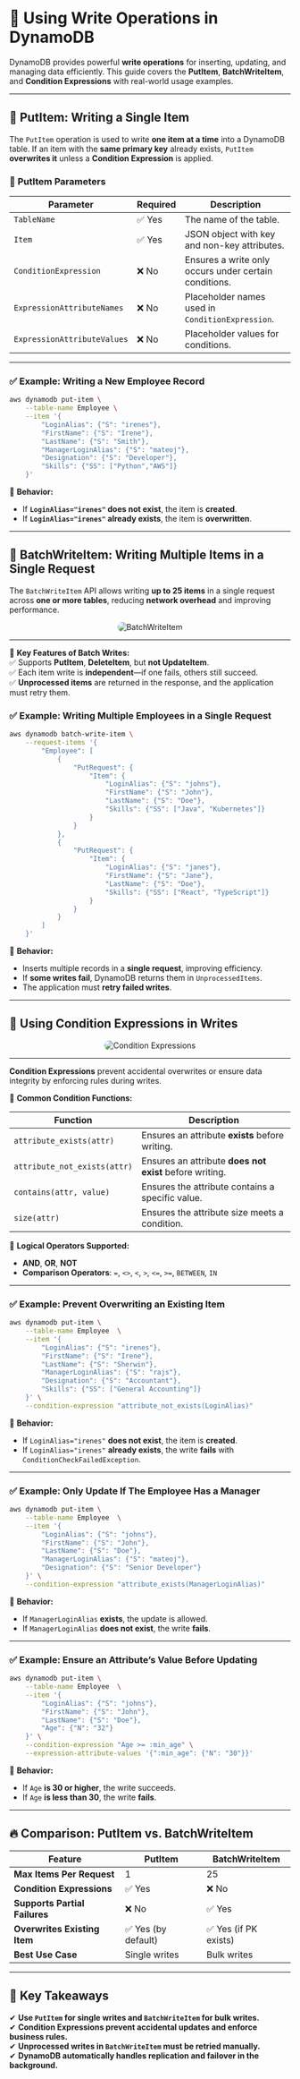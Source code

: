 # 🚀 **Using Write Operations in DynamoDB**

DynamoDB provides powerful **write operations** for inserting, updating, and managing data efficiently. This guide covers the **PutItem**, **BatchWriteItem**, and **Condition Expressions** with real-world usage examples.

---

## 🔹 **PutItem: Writing a Single Item**

The `PutItem` operation is used to write **one item at a time** into a DynamoDB table. If an item with the **same primary key** already exists, `PutItem` **overwrites it** unless a **Condition Expression** is applied.

### 📌 **PutItem Parameters**

| Parameter                   | Required | Description                                           |
| --------------------------- | -------- | ----------------------------------------------------- |
| `TableName`                 | ✅ Yes   | The name of the table.                                |
| `Item`                      | ✅ Yes   | JSON object with key and non-key attributes.          |
| `ConditionExpression`       | ❌ No    | Ensures a write only occurs under certain conditions. |
| `ExpressionAttributeNames`  | ❌ No    | Placeholder names used in `ConditionExpression`.      |
| `ExpressionAttributeValues` | ❌ No    | Placeholder values for conditions.                    |

---

### ✅ **Example: Writing a New Employee Record**

```sh
aws dynamodb put-item \
    --table-name Employee \
    --item '{
        "LoginAlias": {"S": "irenes"},
        "FirstName": {"S": "Irene"},
        "LastName": {"S": "Smith"},
        "ManagerLoginAlias": {"S": "mateoj"},
        "Designation": {"S": "Developer"},
        "Skills": {"SS": ["Python","AWS"]}
    }'
```

📌 **Behavior:**

- If **`LoginAlias="irenes"` does not exist**, the item is **created**.
- If **`LoginAlias="irenes"` already exists**, the item is **overwritten**.

---

## 🔹 **BatchWriteItem: Writing Multiple Items in a Single Request**

The `BatchWriteItem` API allows writing **up to 25 items** in a single request across **one or more tables**, reducing **network overhead** and improving performance.

<div style="text-align:center">
  <img style="border-radius: 20px;background-color: white" src="images/ddb-batch-write-item.png" alt="BatchWriteItem" />
</div>

---

📌 **Key Features of Batch Writes:**  
✅ Supports **PutItem**, **DeleteItem**, but **not UpdateItem**.  
✅ Each item write is **independent**—if one fails, others still succeed.  
✅ **Unprocessed items** are returned in the response, and the application must retry them.

### ✅ **Example: Writing Multiple Employees in a Single Request**

```sh
aws dynamodb batch-write-item \
    --request-items '{
        "Employee": [
            {
                "PutRequest": {
                    "Item": {
                        "LoginAlias": {"S": "johns"},
                        "FirstName": {"S": "John"},
                        "LastName": {"S": "Doe"},
                        "Skills": {"SS": ["Java", "Kubernetes"]}
                    }
                }
            },
            {
                "PutRequest": {
                    "Item": {
                        "LoginAlias": {"S": "janes"},
                        "FirstName": {"S": "Jane"},
                        "LastName": {"S": "Doe"},
                        "Skills": {"SS": ["React", "TypeScript"]}
                    }
                }
            }
        ]
    }'
```

📌 **Behavior:**

- Inserts multiple records in a **single request**, improving efficiency.
- If **some writes fail**, DynamoDB returns them in `UnprocessedItems`.
- The application must **retry failed writes**.

---

## 🔹 **Using Condition Expressions in Writes**

<div style="text-align: center;">
    <img style="border-radius: 20px;background-color: white" src="images/condition-expressions.png" alt="Condition Expressions">
</div>

---

**Condition Expressions** prevent accidental overwrites or ensure data integrity by enforcing rules during writes.

📌 **Common Condition Functions:**

| Function                     | Description                                             |
| ---------------------------- | ------------------------------------------------------- |
| `attribute_exists(attr)`     | Ensures an attribute **exists** before writing.         |
| `attribute_not_exists(attr)` | Ensures an attribute **does not exist** before writing. |
| `contains(attr, value)`      | Ensures the attribute contains a specific value.        |
| `size(attr)`                 | Ensures the attribute size meets a condition.           |

📌 **Logical Operators Supported:**

- **AND**, **OR**, **NOT**
- **Comparison Operators**: `=`, `<>`, `<`, `>`, `<=`, `>=`, `BETWEEN`, `IN`

---

### ✅ **Example: Prevent Overwriting an Existing Item**

```sh
aws dynamodb put-item \
    --table-name Employee  \
    --item '{
        "LoginAlias": {"S": "irenes"},
        "FirstName": {"S": "Irene"},
        "LastName": {"S": "Sherwin"},
        "ManagerLoginAlias": {"S": "rajs"},
        "Designation": {"S": "Accountant"},
        "Skills": {"SS": ["General Accounting"]}
    }' \
    --condition-expression "attribute_not_exists(LoginAlias)"
```

📌 **Behavior:**

- If `LoginAlias="irenes"` **does not exist**, the item is **created**.
- If `LoginAlias="irenes"` **already exists**, the write **fails** with `ConditionCheckFailedException`.

---

### ✅ **Example: Only Update If The Employee Has a Manager**

```sh
aws dynamodb put-item \
    --table-name Employee  \
    --item '{
        "LoginAlias": {"S": "johns"},
        "FirstName": {"S": "John"},
        "LastName": {"S": "Doe"},
        "ManagerLoginAlias": {"S": "mateoj"},
        "Designation": {"S": "Senior Developer"}
    }' \
    --condition-expression "attribute_exists(ManagerLoginAlias)"
```

📌 **Behavior:**

- If `ManagerLoginAlias` **exists**, the update is allowed.
- If `ManagerLoginAlias` **does not exist**, the write **fails**.

---

### ✅ **Example: Ensure an Attribute’s Value Before Updating**

```sh
aws dynamodb put-item \
    --table-name Employee  \
    --item '{
        "LoginAlias": {"S": "johns"},
        "FirstName": {"S": "John"},
        "LastName": {"S": "Doe"},
        "Age": {"N": "32"}
    }' \
    --condition-expression "Age >= :min_age" \
    --expression-attribute-values '{":min_age": {"N": "30"}}'
```

📌 **Behavior:**

- If `Age` **is 30 or higher**, the write succeeds.
- If `Age` **is less than 30**, the write **fails**.

---

## 🔥 **Comparison: PutItem vs. BatchWriteItem**

| Feature                       | **PutItem**         | **BatchWriteItem**    |
| ----------------------------- | ------------------- | --------------------- |
| **Max Items Per Request**     | 1                   | 25                    |
| **Condition Expressions**     | ✅ Yes              | ❌ No                 |
| **Supports Partial Failures** | ❌ No               | ✅ Yes                |
| **Overwrites Existing Item**  | ✅ Yes (by default) | ✅ Yes (if PK exists) |
| **Best Use Case**             | Single writes       | Bulk writes           |

---

## 🎯 **Key Takeaways**

✔ **Use `PutItem` for single writes and `BatchWriteItem` for bulk writes.**  
✔ **Condition Expressions prevent accidental updates and enforce business rules.**  
✔ **Unprocessed writes in `BatchWriteItem` must be retried manually.**  
✔ **DynamoDB automatically handles replication and failover in the background.**
